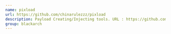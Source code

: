 ```yaml
---
name: pixload
url: https://github.com/chinarulezzz/pixload
description: Payload Creating/Injecting tools. URL : https://github.com/chinarulezzz/pixload Groups : blackarch blackarch-webapp blackarch-backdoor
group: blackarch
---
```

